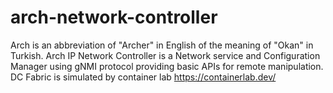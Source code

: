 # arch-network-controller
 Arch is an abbreviation of "Archer" in English of the meaning of "Okan" in Turkish.
 Arch IP Network Controller is a Network service and Configuration Manager using gNMI protocol providing basic APIs for remote manipulation.
 DC Fabric is simulated by container lab https://containerlab.dev/
